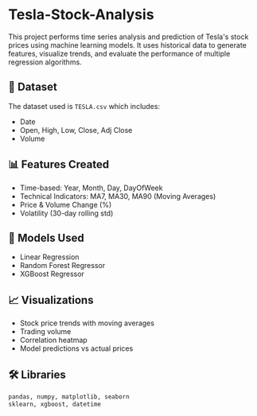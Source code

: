 # Tesla-Stock-Analysis


This project performs time series analysis and prediction of Tesla's stock prices using machine learning models. It uses historical data to generate features, visualize trends, and evaluate the performance of multiple regression algorithms.

## 📁 Dataset
The dataset used is `TESLA.csv` which includes:
- Date
- Open, High, Low, Close, Adj Close
- Volume

## 📊 Features Created
- Time-based: Year, Month, Day, DayOfWeek
- Technical Indicators: MA7, MA30, MA90 (Moving Averages)
- Price & Volume Change (%)
- Volatility (30-day rolling std)

## 🧠 Models Used
- Linear Regression
- Random Forest Regressor
- XGBoost Regressor

## 📈 Visualizations
- Stock price trends with moving averages
- Trading volume
- Correlation heatmap
- Model predictions vs actual prices

## 🛠️ Libraries
```python
pandas, numpy, matplotlib, seaborn
sklearn, xgboost, datetime
